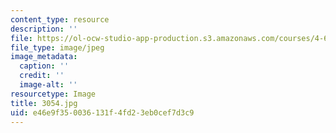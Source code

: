 ```yaml
---
content_type: resource
description: ''
file: https://ol-ocw-studio-app-production.s3.amazonaws.com/courses/4-614-religious-architecture-and-islamic-cultures-fall-2002/e46e9f350036131f4fd23eb0cef7d3c9_3054.jpg
file_type: image/jpeg
image_metadata:
  caption: ''
  credit: ''
  image-alt: ''
resourcetype: Image
title: 3054.jpg
uid: e46e9f35-0036-131f-4fd2-3eb0cef7d3c9
---
```

